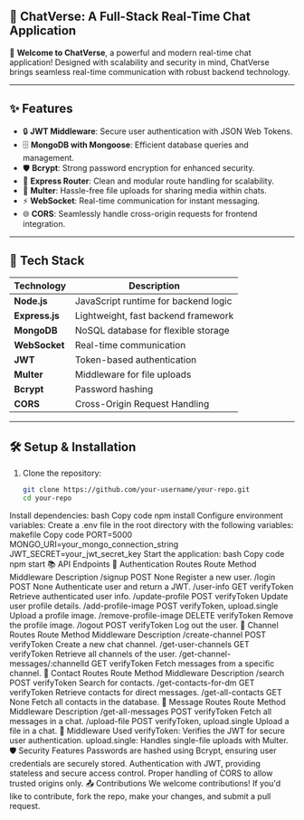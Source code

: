 ## 💬 ChatVerse: A Full-Stack Real-Time Chat Application

🚀 **Welcome to ChatVerse**, a powerful and modern real-time chat application! Designed with scalability and security in mind, ChatVerse brings seamless real-time communication with robust backend technology.

---

## ✨ Features

- 🔒 **JWT Middleware**: Secure user authentication with JSON Web Tokens.
- 🗄️ **MongoDB with Mongoose**: Efficient database queries and management.
- 🛡️ **Bcrypt**: Strong password encryption for enhanced security.
- 🚀 **Express Router**: Clean and modular route handling for scalability.
- 📁 **Multer**: Hassle-free file uploads for sharing media within chats.
- ⚡ **WebSocket**: Real-time communication for instant messaging.
- 🌐 **CORS**: Seamlessly handle cross-origin requests for frontend integration.

---

## 📂 Tech Stack

| **Technology**     | **Description**                       |
|---------------------|---------------------------------------|
| **Node.js**         | JavaScript runtime for backend logic |
| **Express.js**      | Lightweight, fast backend framework  |
| **MongoDB**         | NoSQL database for flexible storage  |
| **WebSocket**       | Real-time communication              |
| **JWT**             | Token-based authentication          |
| **Multer**          | Middleware for file uploads         |
| **Bcrypt**          | Password hashing                    |
| **CORS**            | Cross-Origin Request Handling       |

---

## 🛠️ Setup & Installation

1. Clone the repository:
   ```bash
   git clone https://github.com/your-username/your-repo.git
   cd your-repo
Install dependencies:
bash
Copy code
npm install
Configure environment variables:
Create a .env file in the root directory with the following variables:
makefile
Copy code
PORT=5000
MONGO_URI=your_mongo_connection_string
JWT_SECRET=your_jwt_secret_key
Start the application:
bash
Copy code
npm start
📚 API Endpoints
🔐 Authentication Routes
Route	Method	Middleware	Description
/signup	POST	None	Register a new user.
/login	POST	None	Authenticate user and return a JWT.
/user-info	GET	verifyToken	Retrieve authenticated user info.
/update-profile	POST	verifyToken	Update user profile details.
/add-profile-image	POST	verifyToken, upload.single	Upload a profile image.
/remove-profile-image	DELETE	verifyToken	Remove the profile image.
/logout	POST	verifyToken	Log out the user.
📡 Channel Routes
Route	Method	Middleware	Description
/create-channel	POST	verifyToken	Create a new chat channel.
/get-user-channels	GET	verifyToken	Retrieve all channels of the user.
/get-channel-messages/:channelId	GET	verifyToken	Fetch messages from a specific channel.
📇 Contact Routes
Route	Method	Middleware	Description
/search	POST	verifyToken	Search for contacts.
/get-contacts-for-dm	GET	verifyToken	Retrieve contacts for direct messages.
/get-all-contacts	GET	None	Fetch all contacts in the database.
💬 Message Routes
Route	Method	Middleware	Description
/get-all-messages	POST	verifyToken	Fetch all messages in a chat.
/upload-file	POST	verifyToken, upload.single	Upload a file in a chat.
📂 Middleware Used
verifyToken: Verifies the JWT for secure user authentication.
upload.single: Handles single-file uploads with Multer.
🛡️ Security Features
Passwords are hashed using Bcrypt, ensuring user credentials are securely stored.
Authentication with JWT, providing stateless and secure access control.
Proper handling of CORS to allow trusted origins only.
📤 Contributions
We welcome contributions! If you'd like to contribute, fork the repo, make your changes, and submit a pull request.

